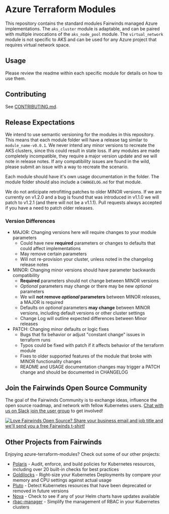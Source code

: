 # Azure Terraform Modules
This repository contains the standard modules Fairwinds managed Azure implementations. The `aks_cluster` module is adaptable, and can be paired with multiple invocations of the `aks_node_pool` module. The `virtual_network` module is not specific to AKS and can be used for any Azure project that requires virtual network space.

## Usage
Please review the readme within each specific module for details on how to use them.

## Contributing
See [CONTRIBUTING.md](./CONTRIBUTING.md).

## Release Expectations
We intend to use semantic versioning for the modules in this repository. This means that each module folder will have a release tag similar to `module_name-v0.0.1`. We never intend any minor versions to 
recreate the AKS clusters, since this could result in state loss. If any modules are made completely incompatible, they require a major version update and we will note in release notes. If any compatibility issues are found in the wild, please submit an issue with a way to recreate the scenario.

Each module should have it's own usage documentation in the folder. The module folder should also include a `CHANGELOG.md` for that module.

We do not anticipate retrofitting patches to older MINOR versions. If we are currently on v1.2.0 and a bug is found that was introduced in v1.1.0 we will patch to v1.2.1 (and there will not be a v1.1.1). Pull requests always accepted if you have a need to patch older releases.

### Version Differences
* MAJOR: Changing versions here will require changes to your module parameters
  * Could have new **required** parameters or changes to defaults that could affect implementations
  * May remove certain parameters
  * Will not re-provision your cluster, unless noted in the changelog release notes
* MINOR: Changing minor versions should have parameter backwards compatibility
  * **Required** parameters should not change between MINOR versions
  * _Optional_ parameters may change or there may be new _optional_ parameters
  * We will **not remove _optional_ parameters** between MINOR releases, a MAJOR is required
  * Defaults on _optional_ parameters **may change** between MINOR versions, including default versions or other cluster settings
  * Change Log will outline expected differences between Minor releases
* PATCH: Changing minor defaults or logic fixes
  * Bugs that fix behavior or adjust "constant change" issues in terraform runs
  * Typos could be fixed with patch if it affects behavior of the terraform module
  * Fixes to older supported features of the module that broke with MINOR functionality changes
  * README and USAGE documentation changes may trigger a PATCH change and should be documented in CHANGELOG


[terraform-gcp-vpc-native]: https://github.com/FairwindsOps/terraform-gcp-vpc-native


<!-- Begin boilerplate -->
## Join the Fairwinds Open Source Community

The goal of the Fairwinds Community is to exchange ideas, influence the open source roadmap,
and network with fellow Kubernetes users.
[Chat with us on Slack](https://join.slack.com/t/fairwindscommunity/shared_invite/zt-e3c6vj4l-3lIH6dvKqzWII5fSSFDi1g)
[join the user group](https://www.fairwinds.com/open-source-software-user-group) to get involved!

<a href="https://www.fairwinds.com/t-shirt-offer?utm_source=azure-terraform-modules&utm_medium=azure-terraform-modules&utm_campaign=azure-terraform-modules-tshirt">
  <img src="https://www.fairwinds.com/hubfs/Doc_Banners/Fairwinds_OSS_User_Group_740x125_v6.png" alt="Love Fairwinds Open Source? Share your business email and job title and we'll send you a free Fairwinds t-shirt!" />
</a>

## Other Projects from Fairwinds

Enjoying azure-terraform-modules? Check out some of our other projects:
* [Polaris](https://github.com/FairwindsOps/Polaris) - Audit, enforce, and build policies for Kubernetes resources, including over 20 built-in checks for best practices
* [Goldilocks](https://github.com/FairwindsOps/Goldilocks) - Right-size your Kubernetes Deployments by compare your memory and CPU settings against actual usage
* [Pluto](https://github.com/FairwindsOps/Pluto) - Detect Kubernetes resources that have been deprecated or removed in future versions
* [Nova](https://github.com/FairwindsOps/Nova) - Check to see if any of your Helm charts have updates available
* [rbac-manager](https://github.com/FairwindsOps/rbac-manager) - Simplify the management of RBAC in your Kubernetes clusters
